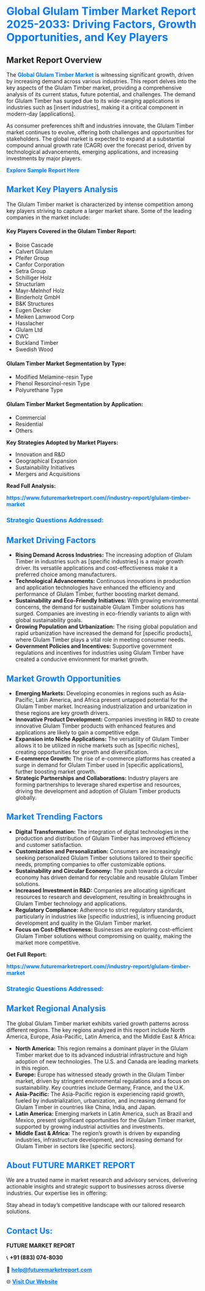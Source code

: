 <h1 style="color: #007BFF;">Global Glulam Timber Market Report 2025-2033: Driving Factors, Growth Opportunities, and Key Players</h1>

<section id="overview">
<h2>Market Report Overview</h2>
<p>The <a href="https://www.futuremarketreport.com//industry-report/glulam-timber-market" style="color: #007BFF; text-decoration: none;"><strong>Global Glulam Timber Market</strong></a> is witnessing significant growth, driven by increasing demand across various industries. This report delves into the key aspects of the Glulam Timber market, providing a comprehensive analysis of its current status, future potential, and challenges. The demand for Glulam Timber has surged due to its wide-ranging applications in industries such as [insert industries], making it a critical component in modern-day [applications].</p>
<p>As consumer preferences shift and industries innovate, the Glulam Timber market continues to evolve, offering both challenges and opportunities for stakeholders. The global market is expected to expand at a substantial compound annual growth rate (CAGR) over the forecast period, driven by technological advancements, emerging applications, and increasing investments by major players.</p>
</section>

<section id="overview">
<p><a href="https://www.futuremarketreport.com//request-sample/reportId=50231" style="color: #007BFF; text-decoration: none;"><strong>Explore Sample Report Here</strong></a></p>
</section>

<section id="key-players">
<h2 style="color: #007BFF;">Market Key Players Analysis</h2>
<p>The Glulam Timber market is characterized by intense competition among key players striving to capture a larger market share. Some of the leading companies in the market include:</p>
<h4>Key Players Covered in the Glulam Timber Report:</h4>
<ul><li>Boise Cascade</li><li>Calvert Glulam</li><li>Pfeifer Group</li><li>Canfor Corporation</li><li>Setra Group</li><li>Schilliger Holz</li><li>Structurlam</li><li>Mayr-Melnhof Holz</li><li>Binderholz GmbH</li><li>B&amp;K Structures</li><li>Eugen Decker</li><li>Meiken Lamwood Corp</li><li>Hasslacher</li><li>Glulam Ltd</li><li>CWC</li><li>Buckland Timber</li><li>Swedish Wood</li></ul>
<h4>Glulam Timber Market Segmentation by Type:</h4>
<ul><li>Modified Melamine-resin Type</li><li>Phenol Resorcinol-resin Type</li><li>Polyurethane Type</li></ul>

<h4>Glulam Timber Market Segmentation by Application:</h4>
<ul><li>Commercial</li><li>Residential</li><li>Others</li></ul>
<p><strong>Key Strategies Adopted by Market Players:</strong></p>
<ul>
<li>Innovation and R&D</li>
<li>Geographical Expansion</li>
<li>Sustainability Initiatives</li>
<li>Mergers and Acquisitions</li>
</ul>
</section>

<section>
<p><strong>Read Full Analysis: </strong></p><a href="https://www.futuremarketreport.com//industry-report/glulam-timber-market" style="color: #007BFF; text-decoration: none;"><strong>https://www.futuremarketreport.com//industry-report/glulam-timber-market</strong></a>
<h3 style="color: #007BFF;">Strategic Questions Addressed:</h3>
</section>

<section id="driving-factors">
<h2 style="color: #007BFF;">Market Driving Factors</h2>
<ul>
<li><strong>Rising Demand Across Industries:</strong> The increasing adoption of Glulam Timber in industries such as [specific industries] is a major growth driver. Its versatile applications and cost-effectiveness make it a preferred choice among manufacturers.</li>
<li><strong>Technological Advancements:</strong> Continuous innovations in production and application technologies have enhanced the efficiency and performance of Glulam Timber, further boosting market demand.</li>
<li><strong>Sustainability and Eco-Friendly Initiatives:</strong> With growing environmental concerns, the demand for sustainable Glulam Timber solutions has surged. Companies are investing in eco-friendly variants to align with global sustainability goals.</li>
<li><strong>Growing Population and Urbanization:</strong> The rising global population and rapid urbanization have increased the demand for [specific products], where Glulam Timber plays a vital role in meeting consumer needs.</li>
<li><strong>Government Policies and Incentives:</strong> Supportive government regulations and incentives for industries using Glulam Timber have created a conducive environment for market growth.</li>
</ul>
</section>

<section id="growth-opportunities">
<h2 style="color: #007BFF;">Market Growth Opportunities</h2>
<ul>
<li><strong>Emerging Markets:</strong> Developing economies in regions such as Asia-Pacific, Latin America, and Africa present untapped potential for the Glulam Timber market. Increasing industrialization and urbanization in these regions are key growth drivers.</li>
<li><strong>Innovative Product Development:</strong> Companies investing in R&D to create innovative Glulam Timber products with enhanced features and applications are likely to gain a competitive edge.</li>
<li><strong>Expansion into Niche Applications:</strong> The versatility of Glulam Timber allows it to be utilized in niche markets such as [specific niches], creating opportunities for growth and diversification.</li>
<li><strong>E-commerce Growth:</strong> The rise of e-commerce platforms has created a surge in demand for Glulam Timber used in [specific applications], further boosting market growth.</li>
<li><strong>Strategic Partnerships and Collaborations:</strong> Industry players are forming partnerships to leverage shared expertise and resources, driving the development and adoption of Glulam Timber products globally.</li>
</ul>
</section>

<section id="trending-factors">
<h2 style="color: #007BFF;">Market Trending Factors</h2>
<ul>
<li><strong>Digital Transformation:</strong> The integration of digital technologies in the production and distribution of Glulam Timber has improved efficiency and customer satisfaction.</li>
<li><strong>Customization and Personalization:</strong> Consumers are increasingly seeking personalized Glulam Timber solutions tailored to their specific needs, prompting companies to offer customizable options.</li>
<li><strong>Sustainability and Circular Economy:</strong> The push towards a circular economy has driven demand for recyclable and reusable Glulam Timber solutions.</li>
<li><strong>Increased Investment in R&D:</strong> Companies are allocating significant resources to research and development, resulting in breakthroughs in Glulam Timber technology and applications.</li>
<li><strong>Regulatory Compliance:</strong> Adherence to strict regulatory standards, particularly in industries like [specific industries], is influencing product development and quality in the Glulam Timber market.</li>
<li><strong>Focus on Cost-Effectiveness:</strong> Businesses are exploring cost-efficient Glulam Timber solutions without compromising on quality, making the market more competitive.</li>
</ul>
</section>

<section>
<p><strong>Get Full Report: </strong></p><a href="https://www.futuremarketreport.com//industry-report/glulam-timber-market" style="color: #007BFF; text-decoration: none;"><strong>https://www.futuremarketreport.com//industry-report/glulam-timber-market</strong></a>
<h3 style="color: #007BFF;">Strategic Questions Addressed:</h3>
</section>


<section id="regional-analysis">
<h2 style="color: #007BFF;">Market Regional Analysis</h2>
<p>The global Glulam Timber market exhibits varied growth patterns across different regions. The key regions analyzed in this report include North America, Europe, Asia-Pacific, Latin America, and the Middle East & Africa:</p>
<ul>
<li><strong>North America:</strong> This region remains a dominant player in the Glulam Timber market due to its advanced industrial infrastructure and high adoption of new technologies. The U.S. and Canada are leading markets in this region.</li>
<li><strong>Europe:</strong> Europe has witnessed steady growth in the Glulam Timber market, driven by stringent environmental regulations and a focus on sustainability. Key countries include Germany, France, and the U.K.</li>
<li><strong>Asia-Pacific:</strong> The Asia-Pacific region is experiencing rapid growth, fueled by industrialization, urbanization, and increasing demand for Glulam Timber in countries like China, India, and Japan.</li>
<li><strong>Latin America:</strong> Emerging markets in Latin America, such as Brazil and Mexico, present significant opportunities for the Glulam Timber market, supported by growing industrial activities and investments.</li>
<li><strong>Middle East & Africa:</strong> The region’s growth is driven by expanding industries, infrastructure development, and increasing demand for Glulam Timber in sectors like [specific sectors].</li>
</ul>
</section>

<footer>
<h2 style="color: #007BFF;">About FUTURE MARKET REPORT</h2>
<p>We are a trusted name in market research and advisory services, delivering actionable insights and strategic support to businesses across diverse industries. Our expertise lies in offering:</p>

<p>Stay ahead in today’s competitive landscape with our tailored research solutions.</p>

<h2 style="color: #007BFF;">Contact Us:</h2>
<p><strong>FUTURE MARKET REPORT</strong></p>
<p>📞 <strong>+91 (883) 074-8030</strong></p>
<p>📧 <strong><a href="mailto:help@futuremarketreport.com" style="color: #007BFF;">help@futuremarketreport.com</a></strong></p>
<p>🌐 <strong><a href="https://www.futuremarketreport.com/" style="color: #007BFF;">Visit Our Website</a></strong></p>
</footer>